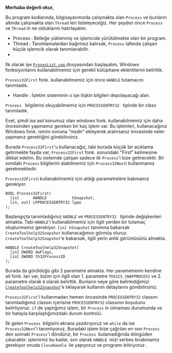 **Merhaba değerli okur,**
   
Bu program kodlarında, bilgisayarımızda çalışmakta olan `Process` ve bunların altında çalışmakta olan `Thread` leri listeleyeceğiz.
Her şeyden önce `Process`  ve `Thread` in ne olduklarını hatırlayalım.

- Process :   Belleğe yüklenmiş ve işlemcide yürütülmekte olan bir program.
- Thread :    Tanımlamalardan bağımsız kalırsak, `Process` laltında çalışan küçük işlemcik olarak tanımlanabilir.
- 
İlk olarak işe [`ProsesList.cpp` ](https://github.com/Karuulme/ProcessesAndThreadsInProcess/blob/main/ProsesList.cpp)dosyasından başlayalım, Windows fonksiyonlarını kullanabilmemiz için gerekli kütüphane eklentilerini belirttik. 

`Process32First` fonk. kullanabilmemiz için önce  `HANDLE`   tutamacını tanımladık.

- Handle : İşletim sisteminin o işe ilişkin bilgileri depolayacağı alan.

`Process `  bilgilerini okuyabilmemiz için `PROCESSENTRY32 ` tipinde bir class tanımladık.

Evet, şimdi  ise asıl konumuz olan windows fonk. kullanabilmemiz için daha öncesinden yapmamız gereken bir kaç işlem var. Bu işlemleri, kullanacağınız Windows fonk. ismini sonuna "msdn" ekleyerek aratırsanız öncesinde neler yapmanız gerektiğini görebilirsiniz.

Burada `Process32First`'u kullanacağız, tabi burada küçük bir açıklama getirmekte fayda var,  `Process32First` fonk. sonundaki "First" kelimesine dikkat edelim. Bu sistemde çalışan sadece ilk `Process`'i bize getirecektir. Bir sondaki `Process` bilgilerini alabilmemiz için `Process32Next`i kullanmamız gerekmektedir.

`Process32First`i kullanabilmemiz için aldığı parametrelere bakmamız gerekiyor.
```
BOOL Process32First(
  [in]      HANDLE           hSnapshot,
  [in, out] LPPROCESSENTRY32 lppe
); 
```
Başlangıçta tanımladığımız `HADNLE` ve  `PROCESSENTRY32 ` tipinde değişkenleri almakta.  Tabi `HANDLE`'ı kullanabilmemiz için ilgili yerden bir tutamaç oluşturmamız gerekiyor. 
`[in] hSnapshot`  tanımına bakarsak `CreateToolhelp32Snapshot` kullanacağımızı görmüş oluruz.
`CreateToolhelp32Snapshot`'e bakarsak, ilgili yerin anlık görüntüsünü almakta.
```
HANDLE CreateToolhelp32Snapshot(
  [in] DWORD dwFlags,
  [in] DWORD th32ProcessID
);
```
Burada da görüldüğü gibi  2 parametre almakta.  Her parametrenin kendine ait fonk. ları var, bizim için ilgili olan 1. parametre `TH32CS_SNAPPROCESS` ve 2. parametre olarak `0` olarak belirttik.
Bunların neye göre belirlediğimizi [`CreateToolhelp32Snapshot`](https://docs.microsoft.com/en-us/windows/win32/api/tlhelp32/nf-tlhelp32-createtoolhelp32snapshot)'e tıklayarak kullanım detaylarını görebilirsiniz.

`Process32First`'i kullanmadan hemen öncesinde `PROCESSENTRY32` classını tanımladığımız classın içerisine `PROCESSENTRY32` classının boyutunu belirtiyoruz.
`if` de yaptığımız işlem, bir `Process` in olmaması durumunda ve bir hatayla karşılaştığımızdaki durum kontrolü.

İlk gelen `Process `bilgisini ekrana yazdırıyoruz ve `while` da ise `Process32Next`'i tanımlıyoruz, Buradaki işlem bize çağrılan en son `Process `den sonraki `Process`'i döndürür, bir `Process `bulamadığında döngüden çıkacaktır. 
işlemimiz bu kadar, son olarak `HANDLE `mizi serbes bırakmamız gerekiyor onuda `CloseHandle `ile yapıyoruz ve programı bitiriyoruz .













 









